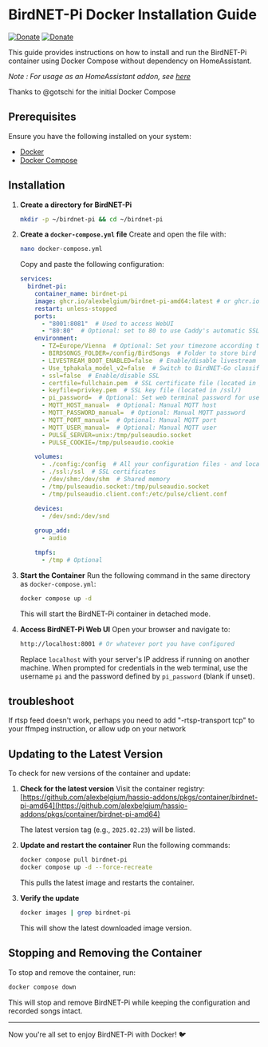 # BirdNET-Pi Docker Installation Guide

[![Donate][donation-badge]](https://www.buymeacoffee.com/alexbelgium)
[![Donate][paypal-badge]](https://www.paypal.com/donate/?hosted_button_id=DZFULJZTP3UQA)

[donation-badge]: https://img.shields.io/badge/Buy%20me%20a%20coffee%20(no%20paypal)-%23d32f2f?logo=buy-me-a-coffee&style=flat&logoColor=white
[paypal-badge]: https://img.shields.io/badge/Buy%20me%20a%20coffee%20with%20Paypal-0070BA?logo=paypal&style=flat&logoColor=white

This guide provides instructions on how to install and run the BirdNET-Pi container using Docker Compose without dependency on HomeAssistant.

_Note : For usage as an HomeAssistant addon, see [here](https://github.com/alexbelgium/hassio-addons/blob/master/birdnet-pi/README.md)_

Thanks to @gotschi for the initial Docker Compose

## Prerequisites

Ensure you have the following installed on your system:
- [Docker](https://docs.docker.com/get-docker/)
- [Docker Compose](https://docs.docker.com/compose/install/)

## Installation

1. **Create a directory for BirdNET-Pi**
   ```sh
   mkdir -p ~/birdnet-pi && cd ~/birdnet-pi
   ```

2. **Create a `docker-compose.yml` file**
   Create and open the file with:
   ```sh
   nano docker-compose.yml
   ```

   Copy and paste the following configuration:
   ```yaml
   services:
     birdnet-pi:
       container_name: birdnet-pi
       image: ghcr.io/alexbelgium/birdnet-pi-amd64:latest # or ghcr.io/alexbelgium/birdnet-pi-aarch64:latest depending on your system
       restart: unless-stopped
       ports:
         - "8001:8081"  # Used to access WebUI
         - "80:80"  # Optional: set to 80 to use Caddy's automatic SSL. Can otherwise be set to null to avoid opening an additional port
       environment:
         - TZ=Europe/Vienna  # Optional: Set your timezone according to https://en.wikipedia.org/wiki/List_of_tz_database_time_zones
         - BIRDSONGS_FOLDER=/config/BirdSongs  # Folder to store bird songs, be sure to use a path that is mapped to a volume (such as /config)
         - LIVESTREAM_BOOT_ENABLED=false  # Enable/disable livestream on boot
         - Use_tphakala_model_v2=false  # Switch to BirdNET-Go classifier files
         - ssl=false  # Enable/disable SSL
         - certfile=fullchain.pem  # SSL certificate file (located in /ssl/)
         - keyfile=privkey.pem  # SSL key file (located in /ssl/)
         - pi_password=  # Optional: Set web terminal password for user `pi`
         - MQTT_HOST_manual=  # Optional: Manual MQTT host
         - MQTT_PASSWORD_manual=  # Optional: Manual MQTT password
         - MQTT_PORT_manual=  # Optional: Manual MQTT port
         - MQTT_USER_manual=  # Optional: Manual MQTT user
         - PULSE_SERVER=unix:/tmp/pulseaudio.socket
         - PULSE_COOKIE=/tmp/pulseaudio.cookie

       volumes:
         - ./config:/config  # All your configuration files - and location of the default Birdsongs folder
         - ./ssl:/ssl  # SSL certificates
         - /dev/shm:/dev/shm  # Shared memory
         - /tmp/pulseaudio.socket:/tmp/pulseaudio.socket
         - /tmp/pulseaudio.client.conf:/etc/pulse/client.conf

       devices:
         - /dev/snd:/dev/snd
      
       group_add:
         - audio

       tmpfs:
         - /tmp # Optional

   ```

3. **Start the Container**
   Run the following command in the same directory as `docker-compose.yml`:
   ```sh
   docker compose up -d
   ```
   This will start the BirdNET-Pi container in detached mode.

4. **Access BirdNET-Pi Web UI**
   Open your browser and navigate to:
   ```sh
   http://localhost:8001 # Or whatever port you have configured
   ```
   Replace `localhost` with your server's IP address if running on another machine.
   When prompted for credentials in the web terminal, use the username `pi` and the password defined by `pi_password` (blank if unset).

## troubleshoot

If rtsp feed doesn't work, perhaps you need to add "-rtsp-transport tcp" to your ffmpeg instruction, or allow udp on your network

## Updating to the Latest Version

To check for new versions of the container and update:

1. **Check for the latest version**
   Visit the container registry:
   [https://github.com/alexbelgium/hassio-addons/pkgs/container/birdnet-pi-amd64](https://github.com/alexbelgium/hassio-addons/pkgs/container/birdnet-pi-amd64)

   The latest version tag (e.g., `2025.02.23`) will be listed.

2. **Update and restart the container**
   Run the following commands:
   ```sh
   docker compose pull birdnet-pi
   docker compose up -d --force-recreate
   ```
   This pulls the latest image and restarts the container.

3. **Verify the update**
   ```sh
   docker images | grep birdnet-pi
   ```
   This will show the latest downloaded image version.

## Stopping and Removing the Container

To stop and remove the container, run:
```sh
docker compose down
```

This will stop and remove BirdNET-Pi while keeping the configuration and recorded songs intact.

---

Now you're all set to enjoy BirdNET-Pi with Docker! 🐦
